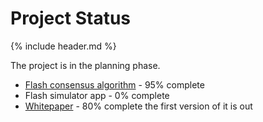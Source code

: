 # Project Status
{% include header.md %}

The project is in the planning phase.

 - [Flash consensus algorithm](/Flash-Consensus-algorithm) - 95% complete
 - Flash simulator app - 0% complete
 - [Whitepaper](/whitepaper) - 80% complete the first version of it is out
